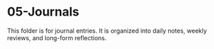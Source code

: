 # 05-Journals

This folder is for journal entries. It is organized into daily notes, weekly reviews, and long-form reflections.